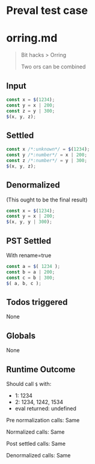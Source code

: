 # Preval test case

# orring.md

> Bit hacks > Orring
>
> Two ors can be combined

## Input

`````js filename=intro
const x = $(1234);
const y = x | 200;
const z = y | 300;
$(x, y, z);
`````


## Settled


`````js filename=intro
const x /*:unknown*/ = $(1234);
const y /*:number*/ = x | 200;
const z /*:number*/ = y | 300;
$(x, y, z);
`````


## Denormalized
(This ought to be the final result)

`````js filename=intro
const x = $(1234);
const y = x | 200;
$(x, y, y | 300);
`````


## PST Settled
With rename=true

`````js filename=intro
const a = $( 1234 );
const b = a | 200;
const c = b | 300;
$( a, b, c );
`````


## Todos triggered


None


## Globals


None


## Runtime Outcome


Should call `$` with:
 - 1: 1234
 - 2: 1234, 1242, 1534
 - eval returned: undefined

Pre normalization calls: Same

Normalized calls: Same

Post settled calls: Same

Denormalized calls: Same
